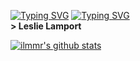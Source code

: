 <a href="https://git.io/typing-svg"><img src="https://readme-typing-svg.demolab.com?font=Fira+Code&pause=1000&color=e07a5f&background=FF52BC00&width=610O&lines=People+confuse+programming+with+coding." alt="Typing SVG" /></a>
<a href="https://git.io/typing-svg"><img src="https://readme-typing-svg.demolab.com?font=Fira+Code&pause=100&color=e07a5f&background=FF52BC00&width=610O&lines=Coding+is+to+programming+what+typing+is+to+writing." alt="Typing SVG" /></a>
<br/><b color="#ebcfb2">> Leslie Lamport </b><br/>


[![ilmmr's github stats](https://github-readme-stats.vercel.app/api?username=ilmmr&theme=calm)](https://github.com/ilmmr)

